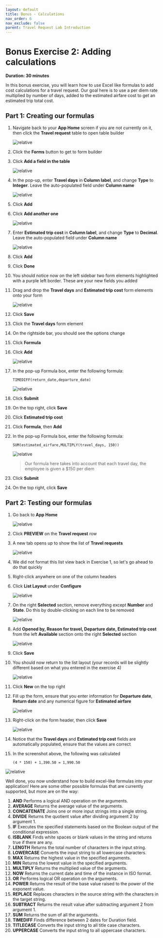 ```yaml
---
layout: default
title: Bonus - Calculations
nav_order: 6
nav_exclude: false
parent: Travel Request Lab Introduction
---
```


# Bonus Exercise 2: Adding calculations

**Duration: 30 minutes**

In this bonus exercise, you will learn how to use Excel like formulas to add cost calculations for a travel request. Our goal here is to use a per diem rate multiplied by number of days, added to the estimated airfare cost to get an estimated trip total cost.

## Part 1: Creating our formulas

1. Navigate back to your **App Home** screen if you are not currently on it, then click the **Travel request** table to open table builder

    ![relative](images/opentrvagain.png)

1. Click the **Forms** button to get to form builder

1. Click **Add a field in the table**

    ![relative](images/openfb.png)

1. In the pop-up, enter **Travel days** in **Column label**, and change **Type** to **Integer**. Leave the auto-populated field under **Column name**

    ![relative](images/traveldays.png)

1. Click **Add**

1. Click **Add another one**

    ![relative](images/another.png)

1. Enter **Estimated trip cost** in **Column label**, and change **Type** to **Decimal**. Leave the auto-populated field under **Column name**

    ![relative](images/estimatedtrip.png)

1. Click **Add**

1. Click **Done**

1. You should notice now on the left sidebar two form elements highlighted with a purple left border. These are your new fields you added

1. Drag and drop the **Travel days** and **Estimated trip cost** form elements onto your form

    ![relative](images/dragnew.gif)

1. Click **Save**

1. Click the **Travel days** form element

1. On the rightside bar, you should see the options change

1. Click **Formula**

1. Click **Add**

    ![relative](images/openformula.png)

1. In the pop-up Formula box, enter the following formula:

    `TIMEDIFF(return_date,departure_date)`

    ![relative](images/calculatetimediff.gif)

1. Click **Submit**

1. On the top right, click **Save**

1. Click **Estimated trip cost**

1. Click **Formula**, then **Add**

1. In the pop-up Formula box, enter the following formula:

    `SUM(estimated_airfare,MULTIPLY(travel_days, 150))`

    ![relative](images/totaltripcost.gif)

    >Our formula here takes into account that each travel day, the employee is given a $150 per diem

1. Click **Submit**

1. On the top right, click **Save**

## Part 2: Testing our formulas

1. Go back to **App Home**

    ![relative](images/apphome2.png)

1. Click **PREVIEW** on the **Travel request** row

1. A new tab opens up to show the list of **Travel requests**

    ![relative](images/trlist.png)

1. We did not format this list view back in Exercise 1, so let's go ahead to do that quickly

1. Right-click anywhere on one of the column headers

1. Click **List Layout** under **Configure**

    ![relative](images/listlayout.png)

1. On the right **Selected** section, remove everything except **Number** and **State**. Do this by double-clicking on each line to be removed

    ![relative](images/numstate.png)

1. Add **Opened by, Reason for travel, Departure date, Estimated trip cost** from the left **Available** section onto the right **Selected** section

    ![relative](images/addedlistlayout.png)

1. Click **Save**

1. You should now return to the list layout (your records will be slightly different based on what you entered in the exercise 4)

    ![relative](images/completelist.png)

1. Click **New** on the top right

1. Fill up the form, ensure that you enter information for **Departure date**, **Return date** and any numerical figure for **Estimated airfare**

    ![relative](images/addinfo.png)

1. Right-click on the form header, then click **Save**

    ![relative](images/finishedcalc.png)

1. Notice that the **Travel days** and **Estimated trip cost** fields are automatically populated, ensure that the values are correct

1. In the screenshot above, the following was calculated

    `(4 * 150) + 1,390.50 = 1,990.50`

![relative](images/funnycalculation.gif)

Well done, you now understand how to build excel-like formulas into your application! Here are some other possible formulas that are currently supported, but more are on the way:

1. **AND** Performs a logical AND operation on the arguments.
1. **AVERAGE** Returns the average value of the arguments.
1. **CONCATENATE** Joins one or more input strings into a single string.
1. **DIVIDE** Returns the quotient value after dividing argument 2 by argument 1.
1. **IF** Executes the specified statements based on the Boolean output of the conditional expression.
1. **ISBLANK** Finds white spaces or blank values in the string and returns true if there are any.
1. **LENGTH** Returns the total number of characters in the input string.
1. **LOWERCASE** Converts the input string to all lowercase characters.
1. **MAX** Returns the highest value in the specified arguments.
1. **MIN** Returns the lowest value in the specified arguments.
1. **MULTIPLY** Returns the multiplied value of the arguments.
1. **NOW** Returns the current date and time of the instance in ISO format.
1. **OR** Performs logical OR operation on the arguments.
1. **POWER** Returns the result of the base value raised to the power of the exponent value.
1. **REPLACE** Replaces characters in the source string with the characters in the target string.
1. **SUBTRACT** Returns the result value after subtracting argument 2 from argument 1.
1. **SUM** Returns the sum of all the arguments.
1. **TIMEDIFF** Finds difference between 2 dates for Duration field.
1. **TITLECASE** Converts the input string to all title case characters.
1. **UPPERCASE** Converts the input string to all uppercase characters.


[OldTravelRequestLabLink]: https://shaoservicenow.github.io/travelrequest
[TravelRequestLabLink]: https://creatorworkflowsnow.github.io/lab_travelrequest
[TravelRequestLabHome]: https://creatorworkflowsnow.github.io/lab_travelrequest

[Exercise1]: https://creatorworkflowsnow.github.io/lab_travelrequest/Exercise%201.html
[Exercise2]: https://creatorworkflowsnow.github.io/lab_travelrequest/Exercise%202.html
[Exercise3]: https://creatorworkflowsnow.github.io/lab_travelrequest/Exercise%203.html
[Exercise4]: https://creatorworkflowsnow.github.io/lab_travelrequest/Exercise%204.html
[Exercise5]: https://creatorworkflowsnow.github.io/lab_travelrequest/Exercise%205%20(Bonus).html
[Exercise6]: https://creatorworkflowsnow.github.io/lab_travelrequest/Exercise%206%20(Bonus).html
[Exercise7]: https://creatorworkflowsnow.github.io/lab_travelrequest/Exercise%207%20(Bonus)%20Chatbot.html